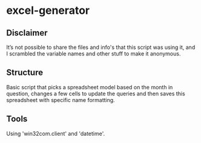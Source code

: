 # excel-generator

## Disclaimer
It’s not possible to share the files and info's that this script was using it, and I scrambled the variable names and other stuff to make it anonymous.

## Structure
Basic script that picks a spreadsheet model based on the month in question, changes a few cells to update the queries and then saves this spreadsheet with specific name formatting.

## Tools
Using 'win32com.client' and 'datetime'.
